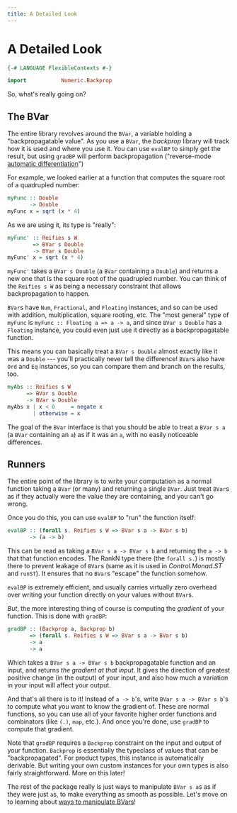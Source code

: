 ```yaml
---
title: A Detailed Look
---
```


A Detailed Look
===============

```haskell top hide
{-# LANGUAGE FlexibleContexts #-}

import           Numeric.Backprop
```

So, what's really going on?

The BVar
--------

The entire library revolves around the `BVar`, a variable holding a
"backpropagatable value".  As you use a `BVar`, the *backprop* library will
track how it is used and where you use it.  You can use `evalBP` to simply get
the result, but using `gradBP` will perform backpropagation ("reverse-mode
[automatic differentiation][autodiff]")

[autodiff]: https://en.wikipedia.org/wiki/Automatic_differentiation

For example, we looked earlier at a function that computes the square root of a
quadrupled number:

```haskell top
myFunc :: Double
       -> Double
myFunc x = sqrt (x * 4)
```

As we are using it, its type is "really":

```haskell top
myFunc' :: Reifies s W
        => BVar s Double
        -> BVar s Double
myFunc' x = sqrt (x * 4)
```

`myFunc'` takes a `BVar s Double` (a `BVar` containing a `Double`) and returns
a new one that is the square root of the quadrupled number.  You can think of
the `Reifies s W` as being a necessary constraint that allows backpropagation
to happen.

`BVar`s have `Num`, `Fractional`, and `Floating` instances, and so can be used
with addition, multiplication, square rooting, etc.  The "most general" type of
`myFunc` is `myFunc :: Floating a => a -> a`, and since `BVar s Double` has a
`Floating` instance, you could even just use it directly as a backpropagatable
function.

This means you can basically treat a `BVar s Double` almost exactly like it was
a `Double` --- you'll practically never tell the difference!  `BVar`s also have
`Ord` and `Eq` instances, so you can compare them and branch on the results,
too.

```haskell top
myAbs :: Reifies s W
      => BVar s Double
      -> BVar s Double
myAbs x | x < 0     = negate x
        | otherwise = x
```

The goal of the `BVar` interface is that you should be able to treat a `BVar s
a` (a `BVar` containing an `a`) as if it was an `a`, with no easily noticeable
differences.

Runners
-------

The entire point of the library is to write your computation as a normal
function taking a `BVar` (or many) and returning a single `BVar`.  Just treat
`BVar`s as if they actually were the value they are containing, and you can't
go wrong.

Once you do this, you can use `evalBP` to "run" the function itself:

```haskell
evalBP :: (forall s. Reifies s W => BVar s a -> BVar s b)
       -> (a -> b)
```

This can be read as taking a `BVar s a -> BVar s b` and returning the `a -> b`
that that function encodes.  The RankN type there (the `forall s.`) is mostly
there to prevent leakage of `BVar`s (same as it is used in *Control.Monad.ST*
and `runST`).  It ensures that no `BVar`s "escape" the function somehow.

`evalBP` is extremely efficient, and usually carries virtually zero overhead
over writing your function directly on your values without `BVar`s.

*But*, the more interesting thing of course is computing the *gradient* of your
function.  This is done with `gradBP`:

```haskell
gradBP :: (Backprop a, Backprop b)
       => (forall s. Reifies s W => BVar s a -> BVar s b)
       -> a
       -> a
```

Which takes a `BVar s a -> BVar s b` backpropagatable function and an input,
and returns *the gradient at that input*.  It gives the direction of greatest
positive change (in the output) of your input, and also how much a variation in
your input will affect your output.

And that's all there is to it!  Instead of `a -> b`'s, write `BVar s a -> BVar
s b`'s to compute what you want to know the gradient of.  These are normal
functions, so you can use all of your favorite higher order functions and
combinators (like `(.)`, `map`, etc.).  And once you're done, use `gradBP` to
compute that gradient.

Note that `gradBP` requires a `Backprop` constraint on the input and output of
your function.  `Backprop` is essentially the typeclass of values that can be
"backpropagated".  For product types, this instance is automatically derivable.
But writing your own custom instances for your own types is also fairly
straightforward.  More on this later!

The rest of the package really is just ways to manipulate `BVar s a`s as if
they were just `a`s, to make everything as smooth as possible.  Let's move on
to learning about [ways to manipulate BVars][bvars]!

[bvars]: https://backprop.jle.im/03-manipulating-bvars.html
